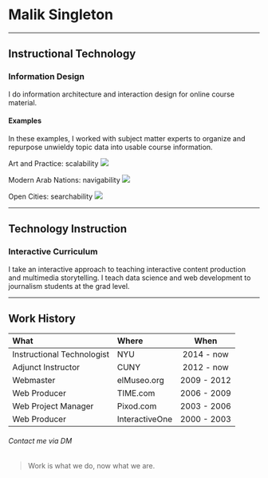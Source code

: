 # Malik Singleton

---

## Instructional Technology

### Information Design
I do information architecture and interaction design for online course material.

#### Examples
In these examples, I worked with subject matter experts to organize and repurpose unwieldy topic data into usable course information.

Art and Practice: scalability
![](https://i.imgur.com/SUcoXxQ.jpg)

Modern Arab Nations: navigability
![](https://i.imgur.com/G1rFLNF.jpg)

Open Cities: searchability
![](https://i.imgur.com/sNyFRS9.jpg)

---

## Technology Instruction

### Interactive Curriculum
I take an interactive approach to teaching interactive content production and multimedia storytelling. I teach data science and web development to journalism students at the grad level.

---

## Work History

|What|Where|When|
|:--|:--|:--:|
|Instructional Technologist|NYU|2014 - now|
|Adjunct Instructor|CUNY|2012 - now|
|Webmaster|elMuseo.org|2009 - 2012|
|Web Producer|TIME.com|2006 - 2009|
|Web Project Manager|Pixod.com|2003 - 2006|
|Web Producer|InteractiveOne|2000 - 2003|

###### Contact me via DM

>Work is what we do, now what we are.
